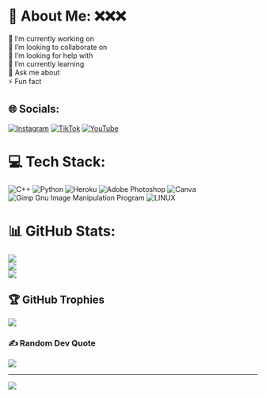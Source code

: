 # 💫 About Me: ❌❌❌
🔭 I’m currently working on <br>👯 I’m looking to collaborate on<br>🤝 I’m looking for help with<br>🌱 I’m currently learning <br>💬 Ask me about<br>⚡ Fun fact


## 🌐 Socials:
[![Instagram](https://img.shields.io/badge/Instagram-%23E4405F.svg?logo=Instagram&logoColor=white)](https://instagram.com/chavindu_sm) [![TikTok](https://img.shields.io/badge/TikTok-%23000000.svg?logo=TikTok&logoColor=white)](https://tiktok.com/@..c_h_a_v_i_n_d_u) [![YouTube](https://img.shields.io/badge/YouTube-%23FF0000.svg?logo=YouTube&logoColor=white)](https://youtube.com/@_chevi_) 

# 💻 Tech Stack:
![C++](https://img.shields.io/badge/c++-%2300599C.svg?style=flat&logo=c%2B%2B&logoColor=white) ![Python](https://img.shields.io/badge/python-3670A0?style=flat&logo=python&logoColor=ffdd54) ![Heroku](https://img.shields.io/badge/heroku-%23430098.svg?style=flat&logo=heroku&logoColor=white) ![Adobe Photoshop](https://img.shields.io/badge/adobephotoshop-%2331A8FF.svg?style=flat&logo=adobephotoshop&logoColor=white) ![Canva](https://img.shields.io/badge/Canva-%2300C4CC.svg?style=flat&logo=Canva&logoColor=white) ![Gimp Gnu Image Manipulation Program](https://img.shields.io/badge/Gimp-657D8B?style=flat&logo=gimp&logoColor=FFFFFF) ![LINUX](https://img.shields.io/badge/Linux-FCC624?style=flat&logo=linux&logoColor=black)
# 📊 GitHub Stats:
![](https://github-readme-stats.vercel.app/api?username=chabyy&theme=tokyonight&hide_border=false&include_all_commits=true&count_private=false)<br/>
![](https://github-readme-streak-stats.herokuapp.com/?user=chabyy&theme=tokyonight&hide_border=false)<br/>
![](https://github-readme-stats.vercel.app/api/top-langs/?username=chabyy&theme=tokyonight&hide_border=false&include_all_commits=true&count_private=false&layout=compact)

## 🏆 GitHub Trophies
![](https://github-profile-trophy.vercel.app/?username=chabyy&theme=algolia&no-frame=true&no-bg=false&margin-w=4)

### ✍️ Random Dev Quote
![](https://quotes-github-readme.vercel.app/api?type=horizontal&theme=tokyonight)

---
[![](https://visitcount.itsvg.in/api?id=chabyy&icon=9&color=0)](https://visitcount.itsvg.in)

<!-- Proudly created with GPRM ( https://gprm.itsvg.in ) -->
